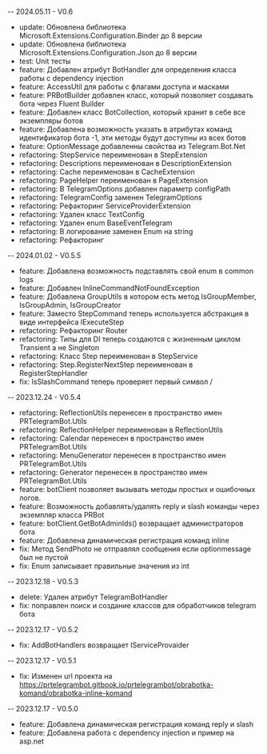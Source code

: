 -- 2024.05.11 - V0.6
- update: Обновлена библиотека Microsoft.Extensions.Configuration.Binder до 8 версии
- update: Обновлена библиотека Microsoft.Extensions.Configuration.Json до 8 версии
- test: Unit тесты
- feature: Добавлен атрибут BotHandler для определения класса работы с dependency injection
- feature: AccessUtil для работы с флагами доступа и масками
- feature: PRBotBuilder добавлен класс, который позволяет создавать бота через Fluent Builder
- feature: Добавлен класс BotCollection, который хранит в себе все экземпляры ботов
- feature: Добавлена возможность указать в атрибутах команд идентификатор бота -1, эти методы будут доступны из всех ботов
- feature: OptionMessage добавленны свойства из Telegram.Bot.Net
- refactoring: StepService переименован в StepExtension
- refactoring: Descriptions переименован в DescriptionExtension
- refactoring: Cache переименован в CacheExtension
- refactoring: PageHelper переименован в PageExtension
- refactoring: В TelegramOptions добавлен параметр configPath
- refactoring: TelegramConfig заменен TelegramOptions
- refactoring: Рефакторинг ServiceProviderExtension
- refactoring: Удален класс TextConfig
- refactoring: Удален enum BaseEventTelegram
- refactoring: В логирование заменен Enum на string
- refactoring: Рефакторинг

-- 2024.01.02 - V0.5.5
- feature: Добавлена возможность подставлять свой enum в common logs
- feature: Добавлен InlineCommandNotFoundException
- feature: Добавлена GroupUtils в котором есть метод IsGroupMember, IsGroupAdmin, IsGroupCreator
- feature: Заместо StepCommand теперь используется абстракция в виде интерфейса IExecuteStep
- refactoring: Рефакторинг Router
- refactoring: Типы для DI теперь создаются с жизненным циклом Transient а не Singleton
- refactoring: Класс Step переименован в StepService
- refactoring: Step.RegisterNextStep переименован в RegisterStepHandler
- fix: IsSlashCommand теперь проверяет первый символ /


-- 2023.12.24 - V0.5.4
- refactoring: ReflectionUtils перенесен в пространство имен PRTelegramBot.Utils
- refactoring: ReflectionHelper переименован в ReflectionUtils
- refactoring: Calendar перенесен в пространство имен PRTelegramBot.Utils
- refactoring: MenuGenerator перенесен в пространство имен PRTelegramBot.Utils
- refactoring: Generator перенесен в пространство имен PRTelegramBot.Utils
- feature: botClient позволяет вызывать методы простых и ошибочных логов.
- feature: Возможность добавлять/удалять reply и slash команды через экземпляр класса PRBot
- feature: botClient.GetBotAdminIds() возвращает администраторов бота
- feature: Добавлена динамическая регистрация команд inline
- fix: Метод SendPhoto не отправлял сообщения если optionmessage был не пустой
- fix: Enum записывает правильные значения из int

-- 2023.12.18 - V0.5.3
- delete: Удален атрибут TelegramBotHandler
- fix: поправлен поиск и создание классов для обработчиков telegram бота
  
-- 2023.12.17 - V0.5.2
- fix: AddBotHandlers возвращает IServiceProvaider

-- 2023.12.17 - V0.5.1
- fix: Изменен url проекта на https://prtelegrambot.gitbook.io/prtelegrambot/obrabotka-komand/obrabotka-inline-komand


-- 2023.12.17 - V0.5.0
- feature: Добавлена динамическая регистрация команд reply и slash
- feature: Добавлена работа с dependency injection и пример на asp.net
